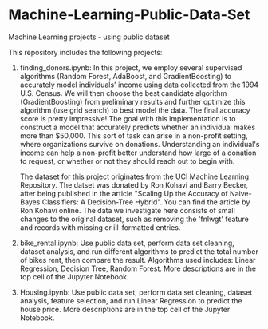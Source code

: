 # Machine-Learning-Public-Data-Set
Machine Learning projects - using public dataset

This repository includes the following projects:
1. finding_donors.ipynb:
   In this project, we employ several supervised algorithms (Random Forest, AdaBoost, and GradientBoosting) to accurately model
   individuals' income using data collected from the 1994 U.S. Census. We will then choose the best candidate algorithm (GradientBoosting)
   from preliminary results and further optimize this algorithm (use grid search) to best model the data. The final accuracy score is
   pretty impressive! The goal with this implementation is to construct a model that accurately predicts whether an individual makes more
   than $50,000. This sort of task can arise in a non-profit setting, where organizations survive on donations. Understanding an
   individual's income can help a non-profit better understand how large of a donation to request, or whether or not they should reach out
   to begin with.

   The dataset for this project originates from the UCI Machine Learning Repository. The datset was donated by Ron Kohavi and Barry Becker,
   after being published in the article "Scaling Up the Accuracy of Naive-Bayes Classifiers: A Decision-Tree Hybrid". You can find the 
   article  by Ron Kohavi online. The data we investigate here consists of small changes to the original dataset, such as removing the
   'fnlwgt' feature  and records with missing or ill-formatted entries.

2. bike_rental.ipynb:
   Use public data set, perform data set cleaning, dataset analysis, and run different
   algorithms to predict the total number of bikes rent, then compare the result.
   Algorithms used includes: Linear Regression, Decision Tree, Random Forest.
   More descriptions are in the top cell of the Jupyter Notebook.

3. Housing.ipynb: 
   Use public data set, perform data set cleaning, dataset analysis, feature selection,
   and run Linear Regression to predict the house price.
   More descriptions are in the top cell of the Jupyter Notebook.
